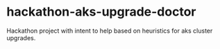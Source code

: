 # hackathon-aks-upgrade-doctor
Hackathon project with intent to help based on heuristics for aks cluster upgrades.
